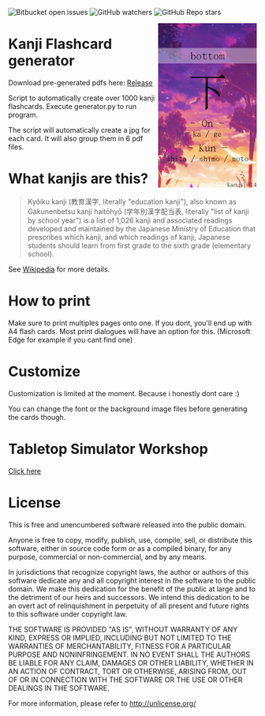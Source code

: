 <img alt="Bitbucket open issues" src="https://img.shields.io/bitbucket/issues-raw/StoneLabs/kanji-flashcard-generator?style=flat-square"> <img alt="GitHub watchers" src="https://img.shields.io/github/watchers/StoneLabs/kanji-flashcard-generator?style=flat-square"> <img alt="GitHub Repo stars" src="https://img.shields.io/github/stars/StoneLabs/kanji-flashcard-generator?style=flat-square">

<img src="README.jpg" align="right" width="200" />

# Kanji Flashcard generator

Download pre-generated pdfs here: [Release](https://github.com/StoneLabs/kanji-flashcard-generator/releases)

Script to automatically create over 1000 kanji flashcards.
Execute generator.py to run program.

The script will automatically create a jpg for each card. It will also group them in 6 pdf files.

# What kanjis are this?

> Kyōiku kanji (教育漢字, literally "education kanji"), also known as Gakunenbetsu kanji haitōhyō (学年別漢字配当表, literally "list of kanji by school year") is a list of 1,026 kanji and associated readings developed and maintained by the Japanese Ministry of Education that prescribes which kanji, and which readings of kanji, Japanese students should learn from first grade to the sixth grade (elementary school).

See [Wikipedia](https://en.wikipedia.org/wiki/Ky%C5%8Diku_kanji) for more details.

# How to print

Make sure to print multiples pages onto one. If you dont, you'll end up with A4 flash cards.
Most print dialogues will have an option for this. (Microsoft Edge for example if you cant find one)

# Customize

Customization is limited at the moment. Because i honestly dont care :)

You can change the font or the background image files before generating the cards though.

# Tabletop Simulator Workshop

[Click here](https://steamcommunity.com/sharedfiles/filedetails/?id=2390856248)

# License

This is free and unencumbered software released into the public domain.

Anyone is free to copy, modify, publish, use, compile, sell, or
distribute this software, either in source code form or as a compiled
binary, for any purpose, commercial or non-commercial, and by any
means.

In jurisdictions that recognize copyright laws, the author or authors
of this software dedicate any and all copyright interest in the
software to the public domain. We make this dedication for the benefit
of the public at large and to the detriment of our heirs and
successors. We intend this dedication to be an overt act of
relinquishment in perpetuity of all present and future rights to this
software under copyright law.

THE SOFTWARE IS PROVIDED "AS IS", WITHOUT WARRANTY OF ANY KIND,
EXPRESS OR IMPLIED, INCLUDING BUT NOT LIMITED TO THE WARRANTIES OF
MERCHANTABILITY, FITNESS FOR A PARTICULAR PURPOSE AND NONINFRINGEMENT.
IN NO EVENT SHALL THE AUTHORS BE LIABLE FOR ANY CLAIM, DAMAGES OR
OTHER LIABILITY, WHETHER IN AN ACTION OF CONTRACT, TORT OR OTHERWISE,
ARISING FROM, OUT OF OR IN CONNECTION WITH THE SOFTWARE OR THE USE OR
OTHER DEALINGS IN THE SOFTWARE.

For more information, please refer to <http://unlicense.org/>
